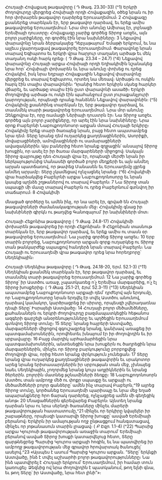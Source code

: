 
Հուդայի Հովաքազ թագավորը
( Դ Թագ. 23.30-33)
(^1) Երկրի ժողովուրդը վերցրեց Հովսիայի որդի Հովաքազին, օծեց նրան ու իր հոր փոխարեն թագավոր դարձրեց
Երուսաղեմում։ 2 Հովաքազը քսաներեք տարեկան էր, երբ թագավոր դարձավ, եւ երեք ամիս թագավորեց Երուսաղեմում։
Նրա մոր անունը Ամիտալ էր, լոբնացի Երեմիայի դուստրը։ Հովաքազը չարիք գործեց Տիրոջ առջեւ, այն բոլոր չարիքները,
որ գործել էին նրա նախնիները։ 3 Նեքավով փարավոնը նրան ձերբակալեց Դեբլաթայում՝ Եմաթի երկրում, եւ նա այլեւս
չկարողացավ թագավորել Երուսաղեմում։ Փարավոնը նրան տարավ Եգիպտոս եւ երկրի վրա հարյուր տաղանդ արծաթ
եւ մեկ տաղանդ ոսկի հարկ դրեց։
( _Դ Թագ_. 23.34 _–_ 24.7)
(^4) Նեքավով փարավոնը Հուդայի արքա Հովսիայի որդի Եղիակիմին նշանակեց նրա հոր՝ Հովսիայի փոխարեն եւ նրա
անունը փոխեց ու դրեց Հովակիմ, իսկ նրա եղբայր Հովաքազին Նեքավով փարավոնը վերցրեց եւ տարավ Եգիպտոս,
որտեղ նա մեռավ։ Արծաթն ու ոսկին հարկ էին տալիս փարավոնին։ Դրանից հետո երկիրն սկսեց հարկեր վճարել, եւ
արծաթը տալիս էին ըստ փարավոնի ասածի։ Երկրի ժողովրդից արծաթ ու ոսկի էին պահանջում ըստ յուրաքանչյուրի
կարողության, որպեսզի դրանք հանձնեն Նեքավով փարավոնին։
(^5) Հովակիմը քսանհինգ տարեկան էր, երբ թագավոր դարձավ, եւ տասնմեկ տարի թագավորեց Երուսաղեմում։ Նրա
մոր անունը Զեկքովրա էր, որը ռամացի Ներիայի դուստրն էր։ Նա Տիրոջ առջեւ գործեց այն բոլոր չարիքները, որ արել
էին նրա նախնիները։ Նրա օրոք Բաբելոնի Նաբուքոդոնոսոր արքան մտավ Հուդայի երկիրը։ Հովակիմը երեք տարի
ծառայեց նրան, բայց հետո ապստամբեց նրա դեմ։ Տերը նրանց դեմ ուղարկեց քաղդեացիներին, Ասորիքի,
մովաբացիների, ամովնացիների ու սամարացիների ավազակներին։ Այս բաներից հետո նրանք զղջացին՝ անսալով
Տիրոջ խոսքին, որ ասել էր իր ծառա մարգարեների միջոցով։ Սակայն Տիրոջ զայրույթը դեռ Հուդայի վրա էր, որպեսզի
մերժի նրան իր ներկայությունից Մանասեի գործած բոլոր մեղքերի եւ այն անմեղ արյան պատճառով, որ թափեց
Մանասեն եւ Երուսաղեմը լցրեց անմեղ արյամբ։ Տերը չկամեցավ ոչնչացնել նրանց։
(^6) Հովակիմի վրա հարձակվեց Բաբելոնի արքա Նաբուքոդոնոսորը եւ նրան կապեց պղնձե շղթաներով ու տարավ
Բաբելոն։ 7 Նա Տիրոջ տան սպասքի մի մասը տարավ Բաբելոն ու դրեց Բաբելոնում գտնվող իր տաճարում։ 8 Հովակիմի


մնացած գործերը եւ ամեն ինչ, որ նա արել էր, գրված են Հուդայի թագավորների ժամանակագրության մեջ։ Հովակիմը
գնաց իր նախնիների գիրկն ու թաղվեց Գանոզայում՝ իր նախնիների մոտ։

Հուդայի Հեքոնիա թագավորը
( _Դ Թագ_. 24.8-17)
Հովակիմի փոխարեն թագավորեց իր որդի Հեքոնիան։ 9 Հեքոնիան տասնութ տարեկան էր, երբ թագավոր դարձավ,
եւ երեք ամիս ու տասն օր թագավորեց Երուսաղեմում։ Նա չարիք գործեց Տիրոջ առջեւ։ 10 Երբ տարին բոլորեց,
Նաբուքոդոնոսոր արքան զորք ուղարկեց ու Տիրոջ տան թանկարժեք սպասքով հանդերձ նրան տարավ Բաբելոն։ Նա
Հուդայի ու Երուսաղեմի վրա թագավոր դրեց նրա հորեղբորը՝ Սեդեկիային։

Հուդայի Սեդեկիա թագավորը
( Դ Թագ. 24.18-20, Երմ. 52.1-3)
(^11) Սեդեկիան քսանմեկ տարեկան էր, երբ թագավոր դարձավ, եւ տասնմեկ տարի թագավորեց Երուսաղեմում։ 12 Նա
չարիք գործեց Տիրոջ՝ իր Աստծու առաջ, չպատկառեց ո՛չ Երեմիա մարգարեից, ո՛չ էլ Տիրոջ խոսքերից։
( _Դ Թագ_. 25.1-21, _Երմ_. 52.3-11)
(^13) Սեդեկիան ապստամբեց Նաբուքոդոնոսոր արքայի դեմ՝ դրժելով այն երդումը, որ Նաբուքոդոնոսորը նրան երդվել
էր տվել Աստծու անունով, դարձավ կամակոր, կարծրացրեց իր սիրտը, որպեսզի չվերադառնա դեպի Տերը՝ Իսրայելի
Աստվածը։ 14 Հուդայի բոլոր մեծամեծները, քահանաներն ու երկրի ժողովուրդը բազմապատկեցին հեթանոս ազգերի
գարշելի անօրենությունները եւ պղծեցին Երուսաղեմում գտնվող Տիրոջ տունը։ 15 Տերը՝ նրանց հայրերի Աստվածը,
մարգարեների միջոցով զգուշացրեց նրանց, կանխավ առաքեց իր պատգամախոսներին, որովհետեւ խնայում էր իր
ժողովրդին եւ իր սրբավայրը։ 16 Բայց մարդիկ արհամարհեցին նրա պատգամախոսներին, անտեսեցին նրա խոսքերն ու
ծաղրեցին նրա մարգարեներին, մինչեւ որ Տիրոջ բարկությունը բորբոքվեց ժողովրդի վրա, որից հետո նրանք
փրկություն չունեցան։ 17 Տերը նրանց վրա ուղարկեց քաղդեացիների թագավորին եւ սրակոտոր արեց նրանց
երիտասարդներին իր սրբության տան մեջ, չխնայեց նաեւ Սեդեկիային, չողորմեց նրանց կույս աղջիկներին եւ նրանց
ծերերին. բոլորին մատնեց թշնամիների ձեռքը։ 18 Նաբուքոդոնոսորն Աստծու տան ամբողջ մեծ ու փոքր սպասքը եւ
արքայի ու մեծամեծների բոլոր գանձերը՝ ամեն ինչ տարավ Բաբելոն,^19 այրեց Տիրոջ տունը, կործանեց Երուսաղեմի
պարիսպը եւ նրա մեջ եղած ապարանքները հրո ճարակ դարձրեց, ոչնչացրեց ամեն մի գեղեցիկ անոթ։ 20 Մնացածներին
գերեվարեց Բաբելոն։ Այնտեղ նրանք դարձան նրա ու նրա սերնդի ծառաները մինչեւ մարերի թագավորության
հաստատումը,^21 մինչեւ որ երկիրը կվայելեր իր շաբաթները, որպեսզի կատարվի Տիրոջ խոսքը՝ ասված Երեմիայի
բերանով։ Երկիրն իր ամայության ողջ ընթացքում հանգստացավ, մինչեւ որ յոթանասուն տարին լրացավ։
( _Բ Եզր_. 1.1-4)
(^22) Պարսից արքա Կյուրոսի թագավորության առաջին տարում՝ Երեմիայի բերանով ասված Տիրոջ խոսքի
կատարվելուց հետո, Տերը զարթնեցրեց Պարսից Կյուրոս արքայի հոգին, եւ նա պատվիրեց իր ամբողջ թագավորության
մեջ գրավոր հրովարտակ ծանուցել՝ ասելով.^23 «Այսպես է ասում Պարսից Կյուրոս արքան. “Տերը՝ երկնքի Աստվածը, ինձ
է տվել աշխարհի բոլոր թագավորությունները։ Նա ինձ պատվիրել է Հուդայի երկրում՝ Երուսաղեմում, իր համար տուն
կառուցել։ Ձեզնից ով նրա ժողովրդին է պատկանում, թող ելնի գնա, եւ թող Տերը՝ իր Աստվածը, նրա հետ լինի”»։


